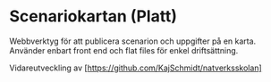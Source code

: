 # Scenariokartan (Platt)

Webbverktyg för att publicera scenarion och uppgifter på en karta. Använder enbart front end och flat files för enkel driftsättning.

Vidareutveckling av [https://github.com/KajSchmidt/natverksskolan]
